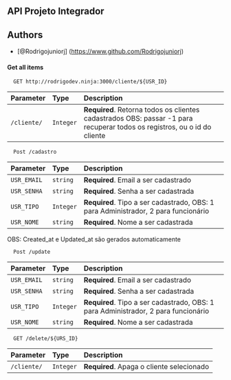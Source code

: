 
## API Projeto Integrador

## Authors
- [@Rodrigojuniorj] (https://www.github.com/Rodrigojuniorj)

#### Get all items

```http
  GET http://rodrigodev.ninja:3000/cliente/${USR_ID}
```

| Parameter | Type     | Description                |
| :-------- | :------- | :------------------------- |
| `/cliente/` | `Integer` | **Required**. Retorna todos os clientes cadastrados OBS: passar -1 para recuperar todos os registros, ou o id do cliente |

```http
  Post /cadastro
```

| Parameter | Type     | Description                       |
| :-------- | :------- | :-------------------------------- |
| `USR_EMAIL`      | `string` | **Required**. Email a ser cadastrado |
| `USR_SENHA`|`string`|**Required**. Senha a ser cadastrada|
|`USR_TIPO`|`Integer`|**Required**. Tipo a ser cadastrado, OBS: 1 para Administrador, 2 para funcionário|
|`USR_NOME`|`string`|**Required**. Nome a ser cadastrada|

OBS: Created_at e Updated_at são gerados automaticamente

```http
  Post /update
```

| Parameter | Type     | Description                       |
| :-------- | :------- | :-------------------------------- |
| `USR_EMAIL`      | `string` | **Required**. Email a ser cadastrado |
| `USR_SENHA`|`string`|**Required**. Senha a ser cadastrada|
|`USR_TIPO`|`Integer`|**Required**. Tipo a ser cadastrado, OBS: 1 para Administrador, 2 para funcionário|
|`USR_NOME`|`string`|**Required**. Nome a ser cadastrada|

```http
  GET /delete/${URS_ID}
```

| Parameter | Type     | Description                |
| :-------- | :------- | :------------------------- |
| `/cliente/` | `Integer` | **Required**. Apaga o cliente selecionado|

